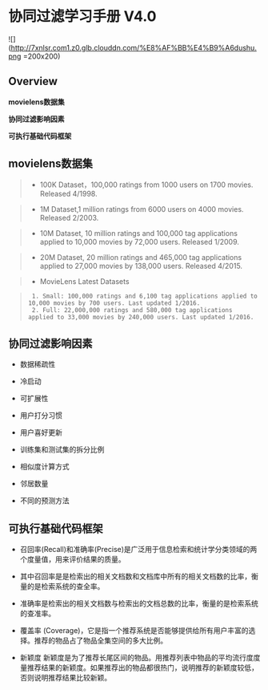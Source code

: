 # 协同过滤学习手册 V4.0

![](http://7xnlsr.com1.z0.glb.clouddn.com/%E8%AF%BB%E4%B9%A6dushu.png =200x200)

## Overview

**movielens数据集**

**协同过滤影响因素**

**可执行基础代码框架**
## movielens数据集
> * 100K Dataset，100,000 ratings from 1000 users on 1700 movies. Released 4/1998.

> * 1M Dataset,1 million ratings from 6000 users on 4000 movies. Released 2/2003.

> * 10M Dataset, 10 million ratings and 100,000 tag applications applied to 10,000 movies by 72,000 users. Released 1/2009.

> * 20M Dataset, 20 million ratings and 465,000 tag applications applied to 27,000 movies by 138,000 users. Released 4/2015.

> * MovieLens Latest Datasets

>      1. Small: 100,000 ratings and 6,100 tag applications applied to 10,000 movies by 700 users. Last updated 1/2016.
>      2. Full: 22,000,000 ratings and 580,000 tag applications applied to 33,000 movies by 240,000 users. Last updated 1/2016.


## 协同过滤影响因素
* 数据稀疏性
* 冷启动
* 可扩展性
* 用户打分习惯
* 用户喜好更新


* 训练集和测试集的拆分比例
* 相似度计算方式
* 邻居数量
* 不同的预测方法




## 可执行基础代码框架

* 召回率(Recall)和准确率(Precise)是广泛用于信息检索和统计学分类领域的两个度量值，用来评价结果的质量。

* 其中召回率是是检索出的相关文档数和文档库中所有的相关文档数的比率，衡量的是检索系统的查全率。

* 准确率是检索出的相关文档数与检索出的文档总数的比率，衡量的是检索系统的查准率。

* 覆盖率 (Coverage)，它是指一个推荐系统是否能够提供给所有用户丰富的选择。推荐的物品占了物品全集空间的多大比例。

* 新颖度
新颖度是为了推荐长尾区间的物品。用推荐列表中物品的平均流行度度量推荐结果的新颖度。如果推荐出的物品都很热门，说明推荐的新颖度较低，否则说明推荐结果比较新颖。




